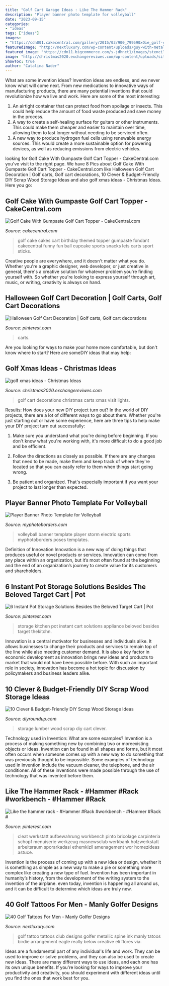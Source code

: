 ```yaml
---
title: "Golf Cart Garage Ideas : Like The Hammer Rack"
description: "Player banner photo template for volleyball"
date: "2023-09-15"
categories:
- "ideas"
tags: ["ideas"]
images:
- "https://cdn001.cakecentral.com/gallery/2015/03/900_799590xOie_golf-cake-with-gumpaste-golf-cart-topper.jpg"
featuredImage: "http://nextluxury.com/wp-content/uploads/guy-with-metallic-golf-club-tattoo-on-calves.jpg"
featured_image: "https://cdn11.bigcommerce.com/s-jdhnct1/images/stencil/original/products/162/524/electric_storm_volleyball_48x72_banner_1__01022.1439922333.jpg?c=2"
image: "http://christmas2020.exchangereviwes.com/wp-content/uploads/sites/29/2019/10/26-best-golf-cart-decorations-images-on-pinterest.jpg"
ShowToc: true
author: "Catalina Nader"
---
```



What are some invention ideas?
Invention ideas are endless, and we never know what will come next. From new medications to innovative ways of manufacturing products, there are many potential inventions that could revolutionize how we live and work. Here are some of the most interesting: 
1. An airtight container that can protect food from spoilage or insects. This could help reduce the amount of food waste produced and save money in the process. 
2. A way to create a self-healing surface for guitars or other instruments. This could make them cheaper and easier to maintain over time, allowing them to last longer without needing to be serviced often. 
3. A new way to produce hydrogen fuel cells using renewable energy sources. This would create a more sustainable option for powering devices, as well as reducing emissions from electric vehicles. 

	

		
looking for Golf Cake With Gumpaste Golf Cart Topper - CakeCentral.com you've visit to the right page. We have 8 Pics about Golf Cake With Gumpaste Golf Cart Topper - CakeCentral.com like Halloween Golf Cart Decoration | Golf carts, Golf cart decorations, 10 Clever &amp; Budget-Friendly DIY Scrap Wood Storage Ideas and also golf xmas ideas - Christmas Ideas. Here you go:
		
    
## Golf Cake With Gumpaste Golf Cart Topper - CakeCentral.com

<img loading=lazy src="https://cdn001.cakecentral.com/gallery/2015/03/900_799590xOie_golf-cake-with-gumpaste-golf-cart-topper.jpg" onerror="this.onerror=null;this.src='https://tse2.mm.bing.net/th?id=OIP.xyyHgUmMsVXQqZNgSIgSGAHaJ5&amp;pid=15.1';" alt="Golf Cake With Gumpaste Golf Cart Topper - CakeCentral.com">

_Source: cakecentral.com_

>golf cake cakes cart birthday themed topper gumpaste fondant cakecentral funny fun ball cupcake sports snacks lets carts sport sticks. 

	

Creative people are everywhere, and it doesn't matter what you do. Whether you're a graphic designer, web developer, or just creative in general, there's a creative solution for whatever problem you're finding yourself with. So whether you're looking to express yourself through art, music, or writing, creativity is always on hand.

    
## Halloween Golf Cart Decoration | Golf Carts, Golf Cart Decorations

<img loading=lazy src="https://i.pinimg.com/736x/74/23/d3/7423d32b30be347eda8ca460b3ade49c.jpg" onerror="this.onerror=null;this.src='https://tse3.mm.bing.net/th?id=OIP.r_cWeF3gBEDGKbAgNwZaTwHaJ4&amp;pid=15.1';" alt="Halloween Golf Cart Decoration | Golf carts, Golf cart decorations">

_Source: pinterest.com_

>carts. 

	

Are you looking for ways to make your home more comfortable, but don't know where to start? Here are someDIY ideas that may help: 

    
## Golf Xmas Ideas - Christmas Ideas

<img loading=lazy src="http://christmas2020.exchangereviwes.com/wp-content/uploads/sites/29/2019/10/26-best-golf-cart-decorations-images-on-pinterest.jpg" onerror="this.onerror=null;this.src='https://tse2.mm.bing.net/th?id=OIP.GUKcAOtOqLuk8OKrA7ExvAHaKM&amp;pid=15.1';" alt="golf xmas ideas - Christmas Ideas">

_Source: christmas2020.exchangereviwes.com_

>golf cart decorations christmas carts xmas visit lights. 

	

Results: How does your new DIY project turn out?
In the world of DIY projects, there are a lot of different ways to go about them. Whether you're just starting out or have some experience, here are three tips to help make your DIY project turn out successfully:
1. Make sure you understand what you're doing before beginning. If you don't know what you're working with, it's more difficult to do a good job and be efficient.

2. Follow the directions as closely as possible. If there are any changes that need to be made, make them and keep track of where they're located so that you can easily refer to them when things start going wrong.

3. Be patient and organized. That's especially important if you want your project to last longer than expected.

    
## Player Banner Photo Template For Volleyball

<img loading=lazy src="https://cdn11.bigcommerce.com/s-jdhnct1/images/stencil/original/products/162/524/electric_storm_volleyball_48x72_banner_1__01022.1439922333.jpg?c=2" onerror="this.onerror=null;this.src='https://tse4.mm.bing.net/th?id=OIP.i4X_pdKVtls7km_3tLvmuwHaLH&amp;pid=15.1';" alt="Player Banner Photo Template for Volleyball">

_Source: myphotoborders.com_

>volleyball banner template player storm electric sports myphotoborders poses templates. 

	

Definition of Innovation
Innovation is a new way of doing things that produces useful or novel products or services. Innovation can come from any place within an organization, but it’s most often found at the beginning and the end of an organization’s journey to create value for its customers and shareholders.

    
## 6 Instant Pot Storage Solutions Besides The Beloved Target Cart | Pot

<img loading=lazy src="https://i.pinimg.com/736x/b8/8e/34/b88e34b141e3f75566ab3ba633706e79.jpg" onerror="this.onerror=null;this.src='https://tse4.mm.bing.net/th?id=OIP.0TwcRiRFz-bTYyE_T9tv2AHaJ3&amp;pid=15.1';" alt="6 Instant Pot Storage Solutions Besides the Beloved Target Cart | Pot">

_Source: pinterest.com_

>storage kitchen pot instant cart solutions appliance beloved besides target thekitchn. 

	

Innovation is a central motivator for businesses and individuals alike. It allows businesses to change their products and services to remain top of the line while also meeting customer demand. It is also a key factor in economic development as innovation brings new ideas and products to market that would not have been possible before. With such an important role in society, innovation has become a hot topic for discussion by policymakers and business leaders alike.

    
## 10 Clever &amp; Budget-Friendly DIY Scrap Wood Storage Ideas

<img loading=lazy src="http://diyroundup.com/wp-content/uploads/2017/01/Lumber-Storage-Cart.jpg" onerror="this.onerror=null;this.src='https://tse4.mm.bing.net/th?id=OIP.5lLIJ4vHi0cJIEdJPp30XQHaLH&amp;pid=15.1';" alt="10 Clever &amp; Budget-Friendly DIY Scrap Wood Storage Ideas">

_Source: diyroundup.com_

>storage lumber wood scrap diy cart clever. 

	

Technology used in Invention: What are some examples?
Invention is a process of making something new by combining two or moreexisting objects or ideas. Invention can be found in all shapes and forms, but it most often occurs when someone comes up with a new way to do something that was previously thought to be impossible. 
Some examples of technology used in invention include the vacuum cleaner, the telephone, and the air conditioner. All of these inventions were made possible through the use of technology that was invented before them.

    
## Like The Hammer Rack - #Hammer #Rack #workbench - #Hammer #Rack #

<img loading=lazy src="https://i.pinimg.com/736x/45/3e/ed/453eed68b0a74dde38a114853285662a.jpg" onerror="this.onerror=null;this.src='https://tse1.mm.bing.net/th?id=OIP.52RMxKmIxjo46DBWQ8PDswHaJ3&amp;pid=15.1';" alt="Like the hammer rack - #Hammer #Rack #workbench - #Hammer #Rack #">

_Source: pinterest.com_

>cleat werkstatt aufbewahrung workbench pinto bricolage carpinteria schopf menuiserie werkzeug masnewsclub werkbank holzwerkstatt arbeitsraum sporarkadasi ethemkizil amenagement wor homezideas astuce. 

	

Invention is the process of coming up with a new idea or design, whether it is something as simple as a new way to make a pie or something more complex like creating a new type of fuel. Invention has been important in humanity’s history, from the development of the writing system to the invention of the airplane. even today, invention is happening all around us, and it can be difficult to determine which ideas are truly new.

    
## 40 Golf Tattoos For Men - Manly Golfer Designs

<img loading=lazy src="http://nextluxury.com/wp-content/uploads/guy-with-metallic-golf-club-tattoo-on-calves.jpg" onerror="this.onerror=null;this.src='https://tse3.mm.bing.net/th?id=OIP.8dMsRXSX_Kx5Sn6LG8tw6AHaJ4&amp;pid=15.1';" alt="40 Golf Tattoos For Men - Manly Golfer Designs">

_Source: nextluxury.com_

>golf tattoo tattoos club designs golfer metallic spine ink manly tatoos birdie arrangement eagle really below creative eli flores via. 

	

Ideas are a fundamental part of any individual's life and work. They can be used to improve or solve problems, and they can also be used to create new ideas. There are many different ways to use ideas, and each one has its own unique benefits. If you're looking for ways to improve your productivity and creativity, you should experiment with different ideas until you find the ones that work best for you.


